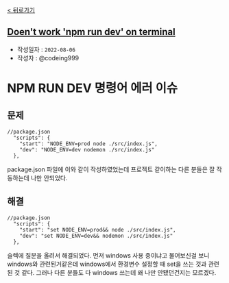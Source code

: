 [< 뒤로가기](./README.md)

## [Doen't work 'npm run dev' on terminal](https://github.com/Broccoli-Velog/Broccoli-Backend/issues/5)

- 작성일자 : `2022-08-06`
- 작성자 : @codeing999

# NPM RUN DEV 명령어 에러 이슈

## 문제

```
//package.json
  "scripts": {
    "start": "NODE_ENV=prod node ./src/index.js",
    "dev": "NODE_ENV=dev nodemon ./src/index.js"
  },
````
package.json 파일에 이와 같이 작성하였었는데
프로젝트 같이하는 다른 분들은 잘 작동하는데 나만 안되었다.


## 해결
```
//package.json
  "scripts": {
    "start": "set NODE_ENV=prod&& node ./src/index.js",
    "dev": "set NODE_ENV=dev&& nodemon ./src/index.js"
  },
````
슬렉에 질문을 올려서 해결되었다. 
먼저 windows 사용 중이냐고 물어보신걸 보니 windows와 관련된거같은데
windows에서 환경변수 설정할 때 set을 쓰는 것과 관련된 것 같다.
그러나 다른 분들도 다 windows 쓰는데 왜 나만 안됐던건지는 모르겠다.

